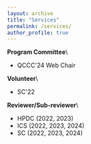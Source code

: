 ```yaml
---
layout: archive
title: "Services"
permalink: /services/
author_profile: true
---
```


**Program Committee**\
* QCCC'24 Web Chair

**Volunteer**\
* SC'22

**Reviewer/Sub-reviewer**\
* HPDC (2022, 2023)
* ICS (2022, 2023, 2024)
* SC (2022, 2023, 2024)
